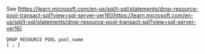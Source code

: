 See [https://learn.microsoft.com/en-us/sql/t-sql/statements/drop-resource-pool-transact-sql?view=sql-server-ver16](https://learn.microsoft.com/en-us/sql/t-sql/statements/drop-resource-pool-transact-sql?view=sql-server-ver16)
```
DROP RESOURCE POOL pool_name  
[ ; ]
```
